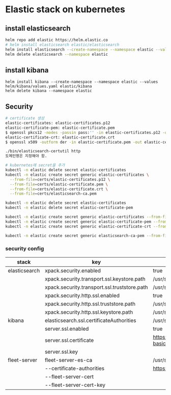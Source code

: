 # Elastic stack on kubernetes

## install elasticsearch

```sh
helm repo add elastic https://helm.elastic.co
# helm install elasticsearch elastic/elasticsearch
helm install elasticsearch --create-namespace --namespace elastic --values helm/elasticsearch/values.yaml elastic/elasticsearch
helm delete elasticsearch --namespace elastic
```

## install kibana

```
helm install kibana --create-namespace --namespace elastic --values helm/kibana/values.yaml elastic/kibana
helm delete kibana --namespace elastic
```

## Security

```sh
# certificate 생성
elastic-certificates: elastic-certificates.p12
elastic-certificate-pem: elastic-certificate.pem
$ openssl pkcs12 -nodes -passin pass:'' -in elastic-certificates.p12 -out elastic-certificate.pem
elastic-certificate-crt: elastic-certificate.crt
$ openssl x509 -outform der -in elastic-certificate.pem -out elastic-certificate.crt

./bin/elasticsearch-certutil http
도메인명은 지정해야 함.

# kubernetes에 secret을 추가
kubectl -n elastic delete secret elastic-certificates
kubectl -n elastic create secret generic elastic-certificates \
  --from-file=certs/elastic-certificates.p12 \
  --from-file=certs/elastic-certificate.pem \
  --from-file=certs/elastic-certificate.crt \
  --from-file=certs/elasticsearch-ca.pem

kubectl -n elastic delete secret elastic-certificates
kubectl -n elastic delete secret elastic-certificate-pem

kubectl -n elastic create secret generic elastic-certificates --from-file=certs/elastic-certificates.p12 && \
kubectl -n elastic create secret generic elastic-certificate-pem --from-file=certs/elastic-certificate.pem && \
kubectl -n elastic create secret generic elastic-certificate-crt --from-file=certs/elastic-certificate.crt

kubectl -n elastic create secret generic elasticsearch-ca-pem --from-file=certs/elasticsearch-ca.pem
```

### security config

| stack | key | value |
| --- | --- | --- |
| elasticsearch | xpack.security.enabled                       | true |
|               | xpack.security.transport.ssl.keystore.path   | /usr/share/elasticsearch/config/certs/elastic-certificates.p12 |
|               | xpack.security.transport.ssl.truststore.path | /usr/share/elasticsearch/config/certs/elastic-certificates.p12 |
|               | xpack.security.http.ssl.enabled              | true |
|               | xpack.security.http.ssl.truststore.path      | /usr/share/elasticsearch/config/certs/elastic-certificates.p12 |
|               | xpack.security.http.ssl.keystore.path        | /usr/share/elasticsearch/config/certs/elastic-certificates.p12 |
| kibana        | elasticsearch.ssl.certificateAuthorities     | /usr/share/kibana/config/certs/elasticsearch-ca.pem |
|               | server.ssl.enabled                           | true |
|               | server.ssl.certificate                       | https://www.elastic.co/guide/en/elasticsearch/reference/7.17/security-basic-setup-https.html#encrypt-kibana-browser |
|               | server.ssl.key                               |  |
| fleet-server  | fleet-server-es-ca                           | /usr/share/kibana/config/certs/elasticsearch-ca.pem |
|               | --certificate-authorities                    | https://www.elastic.co/guide/en/fleet/current/secure-connections.html |
|               | --fleet-server-cert                          |  |
|               | --fleet-server-cert-key                      |  |
